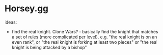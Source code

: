 # Horsey.gg

ideas:

* find the real knight. Clone Wars? - basically find the knight that matches a set of rules (more complicated per level). e.g. "the real knight is on an even rank", or "the real knight is forking at least two pieces" or "the real knight is being attacked by a bishop"
